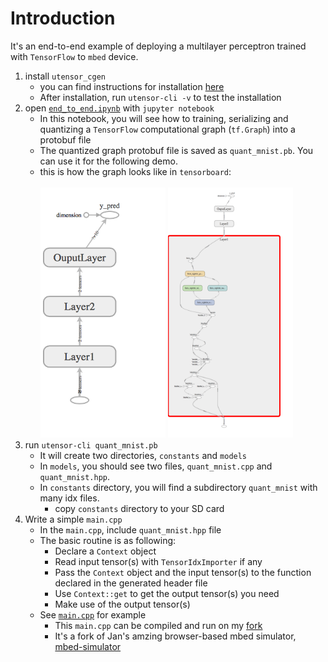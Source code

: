 # Introduction

It's an end-to-end example of deploying a multilayer perceptron trained with `TensorFlow` to `mbed` device.

1. install `utensor_cgen`
    - you can find instructions for installation [here](https://github.com/uTensor/utensor_cgen#installation-python-2--3)
    - After installation, run `utensor-cli -v` to test the installation
2. open [`end_to_end.ipynb`](end_to_end.ipynb) with `jupyter notebook`
    - In this notebook, you will see how to training, serializing and quantizing a `TensorFlow` computational graph (`tf.Graph`) into a protobuf file
    - The quantized graph protobuf file is saved as `quant_mnist.pb`. You can use it for the following demo.
    - this is how the graph looks like in `tensorboard`:<br/><br/><div><img src=readme_imgs/quant_mnist.png width=200 height=400 /> <img src=readme_imgs/quant_mnist_expend.png width=200 height=400 /></div>
3. run `utensor-cli quant_mnist.pb`
    - It will create two directories, `constants` and `models`
    - In `models`, you should see two files, `quant_mnist.cpp` and `quant_mnist.hpp`.
    - In `constants` directory, you will find a subdirectory `quant_mnist` with many idx files.
        - copy `constants` directory to your SD card
4. Write a simple `main.cpp`
    - In the `main.cpp`, include `quant_mnist.hpp` file
    - The basic routine is as following:
        - Declare a `Context` object
        - Read input tensor(s) with `TensorIdxImporter` if any
        - Pass the `Context` object and the input tensor(s) to the function declared in the generated header file
        - Use `Context::get` to get the output tensor(s) you need
        - Make use of the output tensor(s)
    - See [`main.cpp`](main.cpp) for example
        - This `main.cpp` can be compiled and run on my [fork](https://github.com/dboyliao/mbed-simulator/tree/end2end)
        - It's a fork of Jan's amzing browser-based mbed simulator, [mbed-simulator](https://github.com/janjongboom/mbed-simulator)
